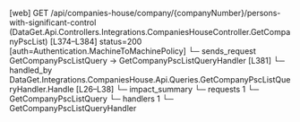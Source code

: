 [web] GET /api/companies-house/company/{companyNumber}/persons-with-significant-control  (DataGet.Api.Controllers.Integrations.CompaniesHouseController.GetCompanyPscList)  [L374–L384] status=200 [auth=Authentication.MachineToMachinePolicy]
  └─ sends_request GetCompanyPscListQuery -> GetCompanyPscListQueryHandler [L381]
    └─ handled_by DataGet.Integrations.CompaniesHouse.Api.Queries.GetCompanyPscListQueryHandler.Handle [L26–L38]
  └─ impact_summary
    └─ requests 1
      └─ GetCompanyPscListQuery
    └─ handlers 1
      └─ GetCompanyPscListQueryHandler

